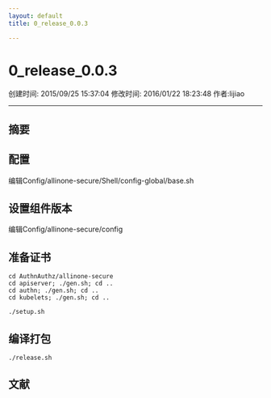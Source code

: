 ```yaml
---
layout: default
title: 0_release_0.0.3

---
```


# 0_release_0.0.3
创建时间: 2015/09/25 15:37:04  修改时间: 2016/01/22 18:23:48 作者:lijiao

----

## 摘要

## 配置

编辑Config/allinone-secure/Shell/config-global/base.sh

## 设置组件版本

编辑Config/allinone-secure/config

## 准备证书

	cd AuthnAuthz/allinone-secure
	cd apiserver; ./gen.sh; cd ..
	cd authn; ./gen.sh; cd ..
	cd kubelets; ./gen.sh; cd ..

	./setup.sh

## 编译打包

	./release.sh


## 文献
